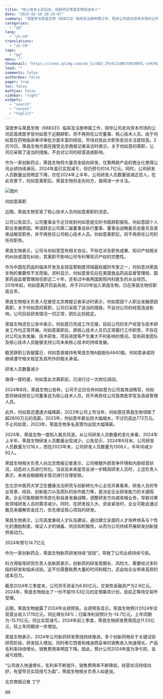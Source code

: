 ```yaml
---
title: "核心技术人员出走，创新药企荣昌生物前途未卜"
date: "2025-02-10 20:15:07"
summary: "深度参与荣昌生物（688331）临床及注册申报工作，陪伴公司走向资本市场的公司前首席医学官何如意于近..."
categories:
  - "qq"
lang:
  - "zh-CN"
translations:
  - "zh-CN"
tags:
  - "qq"
menu: ""
thumbnail: "https://inews.gtimg.com/om_ls/OA3_IRc0iIsBW1tRX30NfL-oYKYN2LObLh11abxtRJV0kAA_640360/0"
lead: ""
comments: false
authorbox: false
pager: true
toc: false
mathjax: false
sidebar: "right"
widgets:
  - "search"
  - "recent"
  - "taglist"
---
```


深度参与荣昌生物（688331）临床及注册申报工作，陪伴公司走向资本市场的公司前首席医学官何如意于近期辞职，将不再担任公司董事、核心技术人员。由于何如意在药物临床审评审批方面丰富的经验，市场对其此次职务变动关注度较高。2月10日，荣昌生物方面在接受北京商报记者采访时表示，关于何如意的离职，公司已采取了适当的措施，不会对公司的经营造成影响。

作为一家创新药企，荣昌生物将大量资金投向研发，仅靠两款产品的商业化使得公司业绩持续承压，2024年虽已实现减亏，但仍预亏约14.7亿元。同时，公司研发人员数量出现明显下降，仅在2024年上半年，公司研发人员数量锐减近百人。在此背景下，何如意离职后，荣昌生物将走向何方，值得进一步关注。

![图片](https://inews.gtimg.com/om_bt/OGS11F4wWiqqXrCaNBzQO3Qhf65gbJ8TnQbF0MtI9FExwAA/641)

何如意离职

近期，荣昌生物官宣了核心技术人员何如意离职的消息。

公司公告显示，公司董事会于近日收到何如意提交的书面辞职报告。何如意因个人职业发展原因，申请辞去公司第二届董事会执行董事、董事会战略委员会委员及首席战略官职务，并不再担任公司核心技术人员。何如意离职后，将不再担任公司的任何职务。

荣昌生物表示，公司与何如意签有相关协议，不存在涉及职务成果、知识产权相关的纠纷或潜在纠纷，其离职不影响公司专利等知识产权的完整性。

作为中国在药品的临床开发及全球监管制度领域最权威的专家之一，何如意对荣昌生物的重要性不言而喻。资料显示，何如意曾先后在美国食品药品监督管理局、国家药品监督管理局任职近二十年，还有过中美两国医院内科医生的从业经历。2018年起，何如意离开药监系统，并于2020年加入荣昌生物，已在荣昌生物任职逾五年。

荣昌生物相关负责人在接受北京商报记者采访时表示，何如意因个人职业发展原因离职，关于何如意的离职，公司已采取了适当的措施，不会对公司的经营造成影响。公司目前研发情况一切正常，团队比较稳定。

荣昌生物还在公告中表示，何如意已完成工作交接，目前公司的生产经营与技术研发工作均正常开展。何如意离职后，原核心技术人员仍正常履行工作职责，不存在对公司业务发展、技术研发、项目进度等产生重大不利影响的情况。现有研发团队及核心技术人员能够支持公司未来核心技术的持续发展。

截至辞职公告披露日，何如意直接持有荣昌生物A股股份4840股。何如意承诺将继续遵守相关规定及其所作的相关承诺。

研发人员数量减少

值得一提的是，何如意此次离职前，已进行过一次岗位调动。

2024年8月，荣昌生物公告称，公司于近日任命何如意为公司首席战略官，何如意将继续担任公司董事且为核心技术人员，将不再担任公司首席医学官及高级管理人员。

此外，何如意还遭遇大幅降薪。2022年公司上市当年，何如意在荣昌生物领取了超2600万元的高薪。2023年，何如意年薪出现大幅缩水，不过仍高达772万元。不止何如意，2023年，荣昌生物多名高管均出现大幅降薪。

2024年，荣昌生物一度陷入裁员风波。从公司研发人员数量的变化来看，2024年上半年，荣昌生物研发人员数量出现减少。公告显示，2024年6月末，公司研发人员数量为1216人，而在2023年末，公司研发人员数量为1308人，半年间减少92人。

荣昌生物相关负责人向北京商报记者表示，公司根据外部竞争环境和内部经营状况，动态对人员进行优化。当谈及未来是否会进一步精简研发人员时，上述负责人表示，未来会根据相关情况进行合理安排。

在北京中医药大学卫生健康法治研究与创新转化中心主任邓勇看来，研发人员的专业背景、经验、创新能力以及团队的协作能力等，是决定企业研发能力的关键因素。企业可能根据市场变化和自身发展战略，调整研发方向或收缩业务，导致对某些领域研发人员的需求减少。同时，在研发投入大、资金紧张时，企业可能会通过裁员来缓解资金压力，优先保证核心项目的研发。

荣昌生物表示，公司高度重视人才队伍建设，通过建立全面的人才培养体系与个性化的激励制度，保证人才的储备、供应和积极性，从而为公司持续开展研发创新提供驱动力。

2024年预亏14.7亿元

作为一家创新药企，荣昌生物新药研发持续“烧钱”，导致了公司业绩持续亏损。

科方得智库研究负责人张新原表示，创新药的研发周期长、风险大，需要经过多阶段的研发和临床试验。这不仅需要耗费大量的时间和精力，还会给企业带来高昂的成本压力。

截至2024年三季度末，公司货币资金为6.65亿元，交易性金融资产为2.6亿元。2024年，荣昌生物抛出了一份不超19.53亿元的定增募资计划，目前正等待交易所受理。

近期，荣昌生物披露了2024年业绩预告。业绩预告显示，荣昌生物预计2024年实现营业收入17.15亿元，同比增长58%；归属净利润预计为-14.7亿元，上年同期为-15.11亿元，同比实现减亏。2024年前三季度，荣昌生物研发费用高达11.53亿元，较上年同期进一步增加。

荣昌生物表示，2024年公司新药研发管线持续推进，多个创新药物处于关键试验研究阶段，研发投入增加，同时泰它西普和维迪西妥单抗销售收入快速增长，产品毛利率持续增长，销售费用率明显下降。因此，预计公司2024年度为净亏损，呈减亏趋势。

“公司收入快速增长，毛利率不断提升，销售费用率不断降低，经营状况持续向好，有望早日实现扭亏为盈”，荣昌生物相关负责人如是说。

北京商报记者 丁宁

[qq](https://new.qq.com/rain/a/20250210A07YX500)
